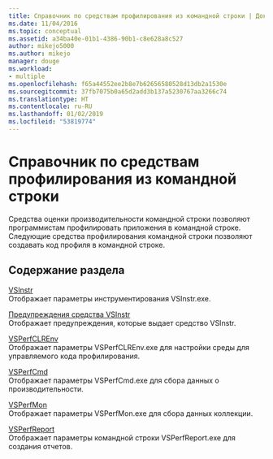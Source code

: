 ```yaml
---
title: Справочник по средствам профилирования из командной строки | Документация Майкрософт
ms.date: 11/04/2016
ms.topic: conceptual
ms.assetid: a34ba40e-01b1-4386-90b1-c8e628a8c527
author: mikejo5000
ms.author: mikejo
manager: douge
ms.workload:
- multiple
ms.openlocfilehash: f65a44552ee2b8e7b62656580528d13db2a1530e
ms.sourcegitcommit: 37fb7075b0a65d2add3b137a5230767aa3266c74
ms.translationtype: HT
ms.contentlocale: ru-RU
ms.lasthandoff: 01/02/2019
ms.locfileid: "53819774"
---
```

# <a name="command-line-profiling-tools-reference"></a>Справочник по средствам профилирования из командной строки
Средства оценки производительности командной строки позволяют программистам профилировать приложения в командной строке. Следующие средства профилирования командной строки позволяют создавать код профиля в командной строке.  
  
## <a name="in-this-section"></a>Содержание раздела  
 [VSInstr](../profiling/vsinstr.md)  
 Отображает параметры инструментирования VSInstr.exe.  
  
 [Предупреждения средства VSInstr](../profiling/vsinstr-warnings.md)  
 Отображает предупреждения, которые выдает средство VSInstr.  
  
 [VSPerfCLREnv](../profiling/vsperfclrenv.md)  
 Отображает параметры VSPerfCLREnv.exe для настройки среды для управляемого кода профилирования.  
  
 [VSPerfCmd](../profiling/vsperfcmd.md)  
 Отображает параметры VSPerfCmd.exe для сбора данных о производительности.  
  
 [VSPerfMon](../profiling/vsperfmon.md)  
 Отображает параметры VSPerfMon.exe для сбора данных коллекции.  
  
 [VSPerfReport](../profiling/vsperfreport.md)  
 Отображает параметры командной строки VSPerfReport.exe для создания отчетов.